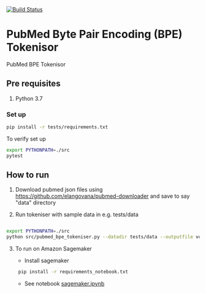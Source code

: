 [![Build Status](https://travis-ci.org/elangovana/pubmed-bpe-tokeniser.svg?branch=main)](https://travis-ci.org/elangovana/pubmed-bpe-tokeniser)

# PubMed Byte Pair Encoding (BPE) Tokenisor
PubMed BPE Tokenisor

## Pre requisites

1. Python 3.7

### Set up

```bash
pip install -r tests/requirements.txt
```

To verify set up

```bash
export PYTHONPATH=./src
pytest
```


## How to run

1. Download pubmed json files using https://github.com/elangovana/pubmed-downloader and save to say "data" directory

2. Run tokeniser with sample data in e.g. tests/data

```bash

export PYTHONPATH=./src
python src/pubmed_bpe_tokeniser.py --datadir tests/data --outputfile vocab.json

```


3. To run on Amazon Sagemaker
    
    - Install sagemaker
    
    ```bash
     pip install -r requirements_notebook.txt
    ```
    
    - See notebook [sagemaker.ipynb](sagemaker.ipynb)



